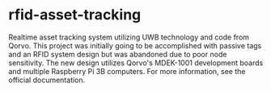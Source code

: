 # rfid-asset-tracking

Realtime asset tracking system utilizing UWB technology and code from Qorvo. This project was initially going to be accomplished with passive tags and an RFID system design but was abandoned due to poor node sensitivity. The new design utilizes Qorvo's MDEK-1001 development boards and multiple Raspberry Pi 3B computers. For more information, see the official documentation.
